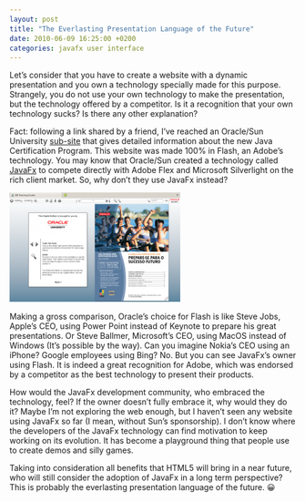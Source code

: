 ```yaml
---
layout: post
title: "The Everlasting Presentation Language of the Future"
date: 2010-06-09 16:25:00 +0200
categories: javafx user interface
---
```


Let’s consider that you have to create a website with a dynamic presentation and you own a technology specially made for this purpose. Strangely, you do not use your own technology to make the presentation, but the technology offered by a competitor. Is it a recognition that your own technology sucks? Is there any other explanation?

Fact: following a link shared by a friend, I’ve reached an Oracle/Sun University <a href="http://content.yudu.com/A1h149/BRTG/resources/index.htm?referrerUrl=">sub-site</a> that gives detailed information about the new Java Certification Program. This website was made 100% in Flash, an Adobe’s technology. You may know that Oracle/Sun created a technology called <a href="http://javafx.com/">JavaFx</a> to compete directly with Adobe Flex and Microsoft Silverlight on the rich client market. So, why don’t they use JavaFx instead?

![oracle-flash-300x192.png](/images/posts/oracle-flash-300x192.png)

Making a gross comparison, Oracle’s choice for Flash is like Steve Jobs, Apple’s CEO, using Power Point instead of Keynote to prepare his great presentations. Or Steve Ballmer, Microsoft’s CEO, using MacOS instead of Windows (It’s possible by the way). Can you imagine Nokia’s CEO using an iPhone? Google employees using Bing? No. But you can see JavaFx’s owner using Flash. It is indeed a great recognition for Adobe, which was endorsed by a competitor as the best technology to present their products.

How would the JavaFx development community, who embraced the technology, feel? If the owner doesn’t fully embrace it, why would they do it? Maybe I’m not exploring the web enough, but I haven’t seen any website using JavaFx so far (I mean, without Sun’s sponsorship). I don’t know where the developers of the JavaFx technology can find motivation to keep working on its evolution. It has become a playground thing that people use to create demos and silly games.

Taking into consideration all benefits that HTML5 will bring in a near future, who will still consider the adoption of JavaFx in a long term perspective? This is probably the everlasting presentation language of the future. 😀
